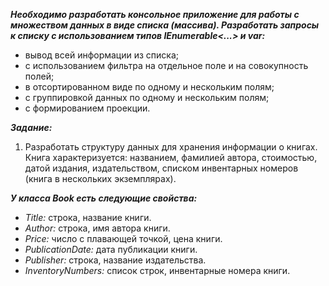***Необходимо разработать консольное приложение для работы с множеством данных в виде списка (массива).
Разработать запросы к списку с использованием типов IEnumerable<...> и var:***
- вывод всей информации из списка;
- с использованием фильтра на отдельное поле и на совокупность полей;
- в отсортированном виде по одному и нескольким полям;
- с группировкой данных по одному и нескольким полям;
- с формированием проекции.

***Задание:***
1. Разработать структуру данных для хранения информации о книгах.
Книга характеризуется: названием, фамилией автора, стоимостью, датой издания, издательством, списком инвентарных номеров (книга в нескольких экземплярах).

***У класса Book есть следующие свойства:***

- *Title:* строка, название книги.
- *Author:* строка, имя автора книги.
- *Price:* число с плавающей точкой, цена книги.
- *PublicationDate:* дата публикации книги.
- *Publisher:* строка, название издательства.
- *InventoryNumbers:* список строк, инвентарные номера книги.

